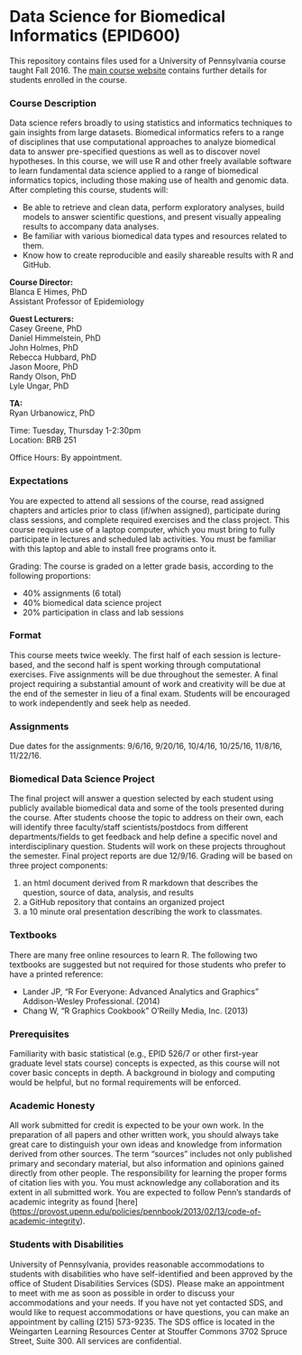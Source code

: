 Data Science for Biomedical Informatics (EPID600)
============
This repository contains files used for a University of Pennsylvania course taught Fall 2016. The [main course website](https://canvas.upenn.edu/courses/1327953) contains further details for students enrolled in the course.

### Course Description
Data science refers broadly to using statistics and informatics techniques to gain insights from large datasets. Biomedical informatics refers to a range of disciplines that use computational approaches to analyze biomedical data to answer pre-specified questions as well as to discover novel hypotheses. In this course, we will use R and other freely available software to learn fundamental data science applied to a range of biomedical informatics topics, including those making use of health and genomic data. After completing this course, students will:
*	Be able to retrieve and clean data, perform exploratory analyses, build models to answer scientific questions, and present visually appealing results to accompany data analyses. 
*	Be familiar with various biomedical data types and resources related to them.
*	Know how to create reproducible and easily shareable results with R and GitHub.

**Course Director:** <br>
Blanca E Himes, PhD <br>
Assistant Professor of Epidemiology <br>

**Guest Lecturers:** <br>
Casey Greene, PhD <br>
Daniel Himmelstein, PhD <br>
John Holmes, PhD <br>
Rebecca Hubbard, PhD <br>
Jason Moore, PhD <br>
Randy Olson, PhD <br>
Lyle Ungar, PhD <br>

**TA:** <br>
Ryan Urbanowicz, PhD <br>

Time: Tuesday, Thursday 1-2:30pm <br>
Location: BRB 251 <br>

Office Hours: By appointment. <br>

### Expectations
You are expected to attend all sessions of the course, read assigned chapters and articles prior to class (if/when assigned), participate during class sessions, and complete required exercises and the class project.  This course requires use of a laptop computer, which you must bring to fully participate in lectures and scheduled lab activities. You must be familiar with this laptop and able to install free programs onto it. 

Grading: The course is graded on a letter grade basis, according to the following proportions:
* 40% assignments (6 total)
* 40% biomedical data science project
* 20% participation in class and lab sessions

### Format
This course meets twice weekly. The first half of each session is lecture-based, and the second half is spent working through computational exercises. Five assignments will be due throughout the semester. A final project requiring a substantial amount of work and creativity will be due at the end of the semester in lieu of a final exam. Students will be encouraged to work independently and seek help as needed.

### Assignments
Due dates for the assignments: 9/6/16, 9/20/16, 10/4/16, 10/25/16, 11/8/16, 11/22/16.

### Biomedical Data Science Project
The final project will answer a question selected by each student using publicly available biomedical data and some of the tools presented during the course. After students choose the topic to address on their own, each will identify three faculty/staff scientists/postdocs from different departments/fields to get feedback and help define a specific novel and interdisciplinary question. Students will work on these projects throughout the semester. Final project reports are due 12/9/16. Grading will be based on three project components: 
1) an html document derived from R markdown that describes the question, source of data, analysis, and results
2) a GitHub repository that contains an organized project
3) a 10 minute oral presentation describing the work to classmates.

### Textbooks
There are many free online resources to learn R. The following two textbooks are suggested but not required for those students who prefer to have a printed reference:
* Lander JP, “R For Everyone: Advanced Analytics and Graphics” Addison-Wesley Professional. (2014)
* Chang W, “R Graphics Cookbook” O’Reilly Media, Inc. (2013)

### Prerequisites 
Familiarity with basic statistical (e.g., EPID 526/7 or other first-year graduate level stats course) concepts is expected, as this course will not cover basic concepts in depth. A background in biology and computing would be helpful, but no formal requirements will be enforced. 

### Academic Honesty
All work submitted for credit is expected to be your own work. In the preparation of all papers and other written work, you should always take great care to distinguish your own ideas and knowledge from information derived from other sources. The term “sources” includes not only published primary and secondary material, but also information and opinions gained directly from other people. The responsibility for learning the proper forms of citation lies with you. You must acknowledge any collaboration and its extent in all submitted work. You are expected to follow Penn’s standards of academic integrity as found [here] (https://provost.upenn.edu/policies/pennbook/2013/02/13/code-of-academic-integrity).

### Students with Disabilities
University of Pennsylvania, provides reasonable accommodations to students with disabilities who have self-identified and been approved by the office of Student Disabilities Services (SDS). Please make an appointment to meet with me as soon as possible in order to discuss your accommodations and your needs. If you have not yet contacted SDS, and would like to request accommodations or have questions, you can make an appointment by calling (215) 573-9235. The SDS office is located in the Weingarten Learning Resources Center at Stouffer Commons 3702 Spruce Street, Suite 300. All services are confidential.
